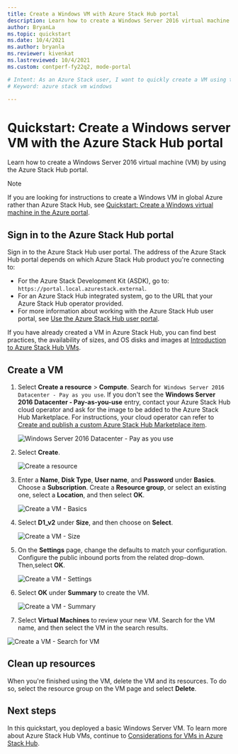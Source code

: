 ```yaml
---
title: Create a Windows VM with Azure Stack Hub portal 
description: Learn how to create a Windows Server 2016 virtual machine (VM) with the Azure Stack Hub portal.
author: BryanLa
ms.topic: quickstart
ms.date: 10/4/2021
ms.author: bryanla
ms.reviewer: kivenkat
ms.lastreviewed: 10/4/2021
ms.custom: contperf-fy22q2, mode-portal

# Intent: As an Azure Stack user, I want to quickly create a VM using the Azure Stack portal so I can begin using the VM.
# Keyword: azure stack vm windows

---
```


# Quickstart: Create a Windows server VM with the Azure Stack Hub portal

Learn how to create a Windows Server 2016 virtual machine (VM) by using the Azure Stack Hub portal.

> [!NOTE]  
> If you are looking for instructions to create a Windows VM in global Azure rather than
Azure Stack Hub, see [Quickstart: Create a Windows virtual machine in the Azure portal](/azure/virtual-machines/windows/quick-create-portal).

## Sign in to the Azure Stack Hub portal

Sign in to the Azure Stack Hub user portal. The address of the Azure Stack Hub portal depends on which Azure Stack Hub product you're connecting to:

* For the Azure Stack Development Kit (ASDK), go to: `https://portal.local.azurestack.external`.
* For an Azure Stack Hub integrated system, go to the URL that your Azure Stack Hub operator provided.
* For more information about working with the Azure Stack Hub user portal, see [Use the Azure Stack Hub user portal](azure-stack-use-portal.md).

If you have already created a VM in Azure Stack Hub, you can find best practices, the availability of sizes, and OS disks and images at [Introduction to Azure Stack Hub VMs](azure-stack-compute-overview.md).

## Create a VM

1. Select **Create a resource** > **Compute**. Search for` Windows Server 2016 Datacenter - Pay as you use`.
    If you don't see the **Windows Server 2016 Datacenter - Pay-as-you-use** entry, contact your Azure Stack Hub cloud operator and ask for the image to be added to the Azure Stack Hub Marketplace. For instructions, your cloud operator can refer to [Create and publish a custom Azure Stack Hub Marketplace item](../operator/azure-stack-create-and-publish-marketplace-item.md).

    ![Windows Server 2016 Datacenter - Pay as you use](./media/azure-stack-quick-windows-portal/image1a.png)

1. Select **Create**.

    ![Create a resource](./media/azure-stack-quick-windows-portal/image2a.png)

1. Enter a **Name**, **Disk Type**, **User name**, and **Password** under **Basics**. Choose a **Subscription**. Create a **Resource group**, or select an existing one, select a **Location**, and then select **OK**.

    ![Create a VM - Basics](./media/azure-stack-quick-windows-portal/image3a.png)

1. Select **D1_v2** under **Size**,  and then choose on **Select**.

    ![Create a VM - Size](./media/azure-stack-quick-windows-portal/image4a.png)

1. On the **Settings** page, change the defaults to match your configuration. Configure the public inbound ports from the related drop-down. Then,select **OK**.

    ![Create a VM - Settings](./media/azure-stack-quick-windows-portal/image5a.png)

1. Select **OK** under **Summary** to create the VM.

    ![Create a VM - Summary](./media/azure-stack-quick-windows-portal/image6a.png)

1. Select **Virtual Machines** to review your new VM. Search for the VM name, and then select the VM in the search results.

![Create a VM - Search for VM](./media/azure-stack-quick-windows-portal/image7a.png)

## Clean up resources

When you're finished using the VM, delete the VM and its resources. To do so, select the resource group on the VM page and select **Delete**.

## Next steps

In this quickstart, you deployed a basic Windows Server VM. To learn more about Azure Stack Hub VMs, continue to [Considerations for VMs in Azure Stack Hub](azure-stack-vm-considerations.md).
